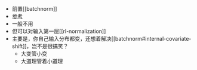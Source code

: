 - 前置[[batchnorm]]
- [参考](https://zhuanlan.zhihu.com/p/210761985)
- 一般不用
- 但可以对输入第一层[[rl-normalization]]
- 主要是，你自己输入分布都变，还想着解决[[batchnorm#internal-covariate-shift]]，岂不是很搞笑？
  - 大变管小变
  - 大道理管着小道理